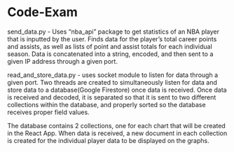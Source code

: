 # Code-Exam

send_data.py - Uses “nba_api” package to get statistics of an NBA player that is inputted by the user. Finds data for the player’s total career points and assists, as well as lists of  point and assist totals for each individual season. Data is concatenated into a string, encoded, and then sent to a given IP address through a given port.

read_and_store_data.py - uses socket module to listen for data through a given port. Two threads are created to simultaneously listen for data and store data to a database(Google Firestore) once data is received. Once data is received and decoded, it is separated so that it is sent to two different collections within the database, and properly sorted so the database receives proper field values.

The database contains 2 collections, one for each chart that will be created in the React App. When data is received, a new document in each collection is created for the individual player data to be displayed on the graphs.
